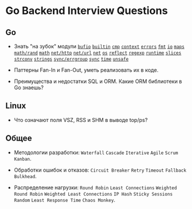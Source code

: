 # Go Backend Interview Questions

## Go

* Знать "на зубок" модули
[`bufio`](https://pkg.go.dev/bufio)
[`builtin`](https://pkg.go.dev/builtin)
[`cmp`](https://pkg.go.dev/cmp)
[`context`](https://pkg.go.dev/context)
[`errors`](https://pkg.go.dev/errors)
[`fmt`](https://pkg.go.dev/fmt)
[`io`](https://pkg.go.dev/io)
[`maps`](https://pkg.go.dev/maps)
[`math/rand`](https://pkg.go.dev/math/rand)
[`math`](https://pkg.go.dev/math)
[`net/http`](https://pkg.go.dev/net/http)
[`net/url`](https://pkg.go.dev/net/url)
[`net`](https://pkg.go.dev/net)
[`os`](https://pkg.go.dev/os)
[`reflect`](https://pkg.go.dev/reflect)
[`regexp`](https://pkg.go.dev/regexp)
[`runtime`](https://pkg.go.dev/runtime)
[`slices`](https://pkg.go.dev/slices)
[`strconv`](https://pkg.go.dev/strconv)
[`strings`](https://pkg.go.dev/strings)
[`sync/errgroup`](https://pkg.go.dev/golang.org/x/sync/errgroup)
[`sync`](https://pkg.go.dev/sync)
[`time`](https://pkg.go.dev/time)
[`unsafe`](https://pkg.go.dev/unsafe)

* Паттерны Fan-In и Fan-Out, уметь реализовать их в коде.

* Преимущества и недостатки SQL и ORM. Какие ORM библиотеки в Go знаешь?

## Linux

* Что означают поля VSZ, RSS и SHM в выводе top/ps?

## Общее

* Методологии разработки: `Waterfall` `Cascade` `Iterative` `Agile` `Scrum` `Kanban`.

* Обработки ошибок и отказов: `Circuit Breaker` `Retry` `Timeout` `Fallback` `Bulkhead`.

* Распределение нагрузки: `Round Robin` `Least Connections` `Weighted Round Robin` `Weighted Least Connections` `IP Hash` `Sticky Sessions` `Random` `Least Response Time` `Chaos Monkey`.
